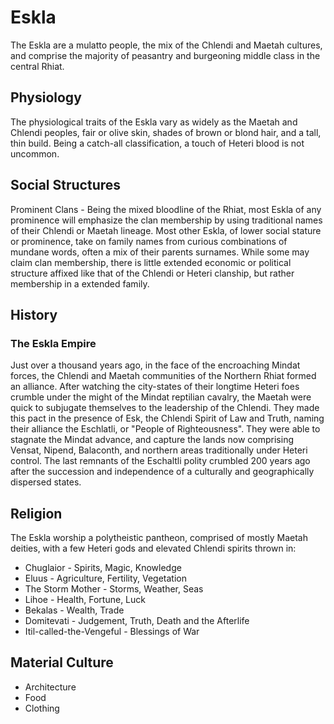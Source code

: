 # Eskla
The Eskla are a mulatto people, the mix of the Chlendi and Maetah cultures, and comprise the majority of peasantry and burgeoning middle class in the central Rhiat.

## Physiology
The physiological traits of the Eskla vary as widely as the Maetah and Chlendi peoples, fair or olive skin, shades of brown or blond hair, and a tall, thin build. Being a catch-all classification, a touch of Heteri blood is not uncommon.

## Social Structures
Prominent Clans - Being the mixed bloodline of the Rhiat, most Eskla of any prominence will emphasize the clan membership by using traditional names of their Chlendi or Maetah lineage. Most other Eskla, of lower social stature or prominence, take on family names from curious combinations of mundane words, often a mix of their parents surnames. While some may claim clan membership, there is little extended economic or political structure affixed like that of the Chlendi or Heteri clanship, but rather membership in a extended family.

##  History
### The Eskla Empire

Just over a thousand years ago, in the face of the encroaching Mindat forces, the Chlendi and Maetah communities of the Northern Rhiat formed an alliance. After watching the city-states of their longtime Heteri foes crumble under the might of the Mindat reptilian cavalry, the Maetah were quick to subjugate themselves to the leadership of the Chlendi. They made this pact in the presence of Esk, the Chlendi Spirit of Law and Truth, naming their alliance the Eschlatli, or "People of Righteousness". They were able to stagnate the Mindat advance, and capture the lands now comprising Vensat, Nipend, Balaconth, and northern areas traditionally under Heteri control. The last remnants of the Eschaltli polity crumbled 200 years ago after the succession and independence of a culturally and geographically dispersed states.

## Religion
The Eskla worship a polytheistic pantheon, comprised of mostly Maetah deities, with a few Heteri gods and elevated Chlendi spirits thrown in:

* Chuglaior - Spirits, Magic, Knowledge
* Eluus - Agriculture, Fertility, Vegetation
* The Storm Mother - Storms, Weather, Seas
* Lihoe - Health, Fortune, Luck
* Bekalas - Wealth, Trade
* Domitevati - Judgement, Truth, Death and the Afterlife
* Itil-called-the-Vengeful - Blessings of War

## Material Culture
* Architecture
* Food
* Clothing